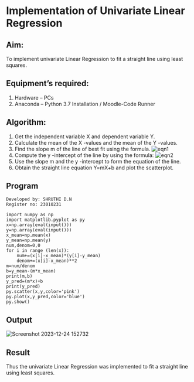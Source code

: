 # Implementation of Univariate Linear Regression
## Aim:
To implement univariate Linear Regression to fit a straight line using least squares.
## Equipment’s required:
1.	Hardware – PCs
2.	Anaconda – Python 3.7 Installation / Moodle-Code Runner
## Algorithm:
1.	Get the independent variable X and dependent variable Y.
2.	Calculate the mean of the X -values and the mean of the Y -values.
3.	Find the slope m of the line of best fit using the formula.
 ![eqn1](./eq1.jpg)
4.	Compute the y -intercept of the line by using the formula:
![eqn2](./eq2.jpg)  
5.	Use the slope m and the y -intercept to form the equation of the line.
6.	Obtain the straight line equation Y=mX+b and plot the scatterplot.
## Program
```
Developed by: SHRUTHI D.N
Register no: 23010231

import numpy as np
import matplotlib.pyplot as py
x=np.array(eval(input()))
y=np.array(eval(input()))
x_mean=np.mean(x)
y_mean=np.mean(y)
num,denom=0,0
for i in range (len(x)):
    num+=(x[i]-x_mean)*(y[i]-y_mean)
    denom+=(x[i]-x_mean)**2
m=num/denom
b=y_mean-(m*x_mean)
print(m,b)
y_pred=(m*x)+b
print(y_pred)
py.scatter(x,y,color='pink')
py.plot(x,y_pred,color='blue')
py.show()
```
## Output
![Screenshot 2023-12-24 152732](https://github.com/Shruthidn27/Univariate-Linear-Regression/assets/138849783/ec88d042-694a-4c54-b913-6e24a638c196)


## Result
Thus the univariate Linear Regression was implemented to fit a straight line using least squares.

